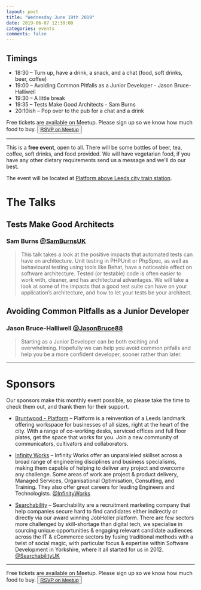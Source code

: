 ```yaml
---
layout: post
title: "Wednesday June 19th 2019"
date: 2019-06-07 12:30:00
categories: events
comments: false
---
```


## Timings

* 18:30 – Turn up, have a drink, a snack, and a chat (food, soft drinks, beer, coffee)
* 19:00 – Avoiding Common Pitfalls as a Junior Developer - Jason Bruce-Halliwell
* 19:30 – A little break
* 19:35 – Tests Make Good Architects - Sam Burns
* 20:10ish – Pop over to the pub for a chat and a drink

Free tickets are available on Meetup. Please sign up so we know how much food to buy. <button>[RSVP on Meetup](https://www.meetup.com/leedsphp/events/262072446/)</button>

<hr/>

This is a **free event**, open to all. There will be some bottles of beer, tea, coffee, soft drinks, and food provided. We will have vegetarian food, if you have any other dietary requirements send us a message and we'll do our best.

The event will be located at [Platform above Leeds city train station](https://bruntwood.co.uk/our-locations/leeds/platform/).

# The Talks

## Tests Make Good Architects

### Sam Burns [@SamBurnsUK](https://www.twitter.com/SamBurnsUK)

> This talk takes a look at the positive impacts that automated tests can have on architecture. Unit testing in PHPUnit or PhpSpec, as well as behavioural testing using tools like Behat, have a noticeable effect on software architecture. Tested (or testable) code is often easier to work with, cleaner, and has architectural advantages. We will take a look at some of the impacts that a good test suite can have on your application’s architecture, and how to let your tests be your architect.

## Avoiding Common Pitfalls as a Junior Developer

### Jason Bruce-Halliwell [@JasonBruce88](https://www.twitter.com/JasonBruce88)

> Starting as a Junior Developer can be both exciting and overwhelming. Hopefully we can help you avoid common pitfalls and help you be a more confident developer, sooner rather than later.

<hr/>

# Sponsors

Our sponsors make this monthly event possible, so please take the time to check them out, and thank them for their support.

* [Bruntwood - Platform](https://bruntwood.co.uk/our-locations/leeds/platform/) – Platform is a reinvention of a Leeds landmark offering workspace for businesses of all sizes, right at the heart of the city. With a range of co-working desks, serviced offices and full floor plates, get the space that works for you. Join a new community of communicators, cultivators and collaborators.

* [Infinity Works](https://www.infinityworks.com/) – Infinity Works offer an unparalleled skillset across a broad range of engineering disciplines and business specialisms, making them capable of helping to deliver any project and overcome any challenge. Some areas of work are project & product delivery, Managed Services, Organisational Optimisation, Consulting, and Training. They also offer great careers for leading Engineers and Technologists. [@InfinityWorks](https://twitter.com/InfinityWorks)

* [Searchability](https://searchability.co.uk/) – Searchability are a recruitment marketing company that help companies secure hard to find candidates either indirectly or directly via our award winning JobHoller platform. There are few sectors more challenged by skill-shortage than digital tech, we specialise in sourcing unique opportunities & engaging relevant candidate audiences across the IT & eCommerce sectors by fusing traditional methods with a twist of social magic, with particular focus & expertise within Software Development in Yorkshire, where it all started for us in 2012. [@SearchabilityUK](https://twitter.com/SearchabilityUK)

<hr/>

Free tickets are available on Meetup. Please sign up so we know how much food to buy. <button>[RSVP on Meetup](https://www.meetup.com/leedsphp/events/262072446/)</button>
